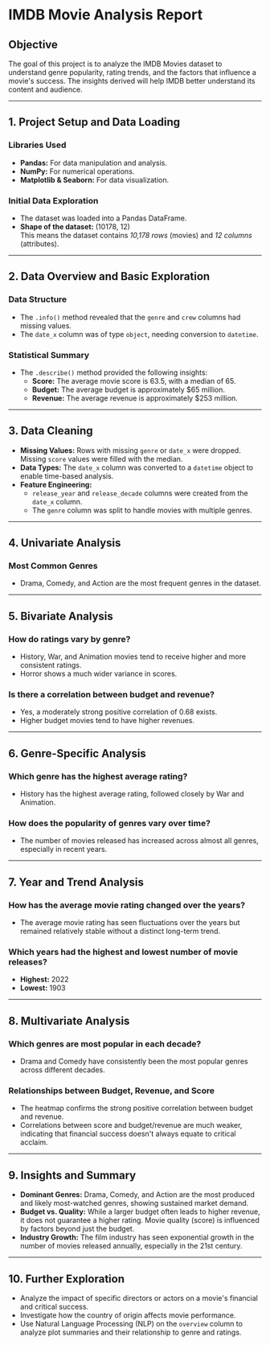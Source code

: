 # IMDB Movie Analysis Report

## Objective
The goal of this project is to analyze the IMDB Movies dataset to understand genre popularity, rating trends, and the factors that influence a movie's success. The insights derived will help IMDB better understand its content and audience.

---

## 1. Project Setup and Data Loading

### Libraries Used
- **Pandas:** For data manipulation and analysis.
- **NumPy:** For numerical operations.
- **Matplotlib & Seaborn:** For data visualization.

### Initial Data Exploration
- The dataset was loaded into a Pandas DataFrame.
- **Shape of the dataset:** (10178, 12)  
  This means the dataset contains *10,178 rows* (movies) and *12 columns* (attributes).

---

## 2. Data Overview and Basic Exploration

### Data Structure
- The `.info()` method revealed that the `genre` and `crew` columns had missing values.
- The `date_x` column was of type `object`, needing conversion to `datetime`.

### Statistical Summary
- The `.describe()` method provided the following insights:
  - **Score:** The average movie score is 63.5, with a median of 65.
  - **Budget:** The average budget is approximately $65 million.
  - **Revenue:** The average revenue is approximately $253 million.

---

## 3. Data Cleaning

- **Missing Values:** Rows with missing `genre` or `date_x` were dropped. Missing `score` values were filled with the median.
- **Data Types:** The `date_x` column was converted to a `datetime` object to enable time-based analysis.
- **Feature Engineering:**  
  - `release_year` and `release_decade` columns were created from the `date_x` column.  
  - The `genre` column was split to handle movies with multiple genres.

---

## 4. Univariate Analysis

### Most Common Genres
- Drama, Comedy, and Action are the most frequent genres in the dataset.

---

## 5. Bivariate Analysis

### How do ratings vary by genre?
- History, War, and Animation movies tend to receive higher and more consistent ratings.
- Horror shows a much wider variance in scores.

### Is there a correlation between budget and revenue?
- Yes, a moderately strong positive correlation of 0.68 exists.
- Higher budget movies tend to have higher revenues.

---

## 6. Genre-Specific Analysis

### Which genre has the highest average rating?
- History has the highest average rating, followed closely by War and Animation.

### How does the popularity of genres vary over time?
- The number of movies released has increased across almost all genres, especially in recent years.

---

## 7. Year and Trend Analysis

### How has the average movie rating changed over the years?
- The average movie rating has seen fluctuations over the years but remained relatively stable without a distinct long-term trend.

### Which years had the highest and lowest number of movie releases?
- **Highest:** 2022  
- **Lowest:** 1903

---

## 8. Multivariate Analysis

### Which genres are most popular in each decade?
- Drama and Comedy have consistently been the most popular genres across different decades.

### Relationships between Budget, Revenue, and Score
- The heatmap confirms the strong positive correlation between budget and revenue.
- Correlations between score and budget/revenue are much weaker, indicating that financial success doesn't always equate to critical acclaim.

---

## 9. Insights and Summary

- **Dominant Genres:** Drama, Comedy, and Action are the most produced and likely most-watched genres, showing sustained market demand.
- **Budget vs. Quality:** While a larger budget often leads to higher revenue, it does not guarantee a higher rating. Movie quality (score) is influenced by factors beyond just the budget.
- **Industry Growth:** The film industry has seen exponential growth in the number of movies released annually, especially in the 21st century.

---

## 10. Further Exploration

- Analyze the impact of specific directors or actors on a movie's financial and critical success.
- Investigate how the country of origin affects movie performance.
- Use Natural Language Processing (NLP) on the `overview` column to analyze plot summaries and their relationship to genre and ratings.
